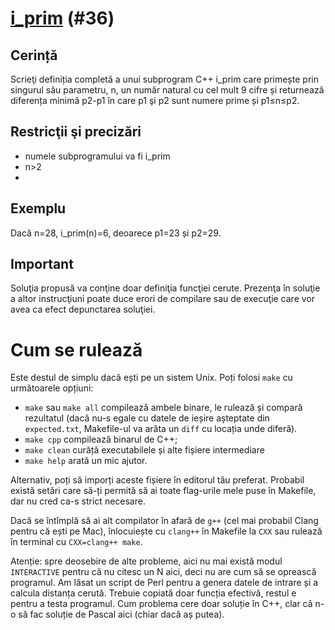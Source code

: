 # [i_prim](https://www.pbinfo.ro/probleme/36) (#36)
## Cerință
Scrieţi definiția completă a unui subprogram C++ i_prim care primește prin
singurul său parametru, n, un număr natural cu cel mult 9 cifre și returnează
diferența minimă p2-p1 în care p1 şi p2 sunt numere prime și p1≤n≤p2. 
## Restricţii şi precizări
- numele subprogramului va fi i_prim
- n>2
- 
## Exemplu
Dacă n=28, i_prim(n)=6, deoarece p1=23 și p2=29.

## Important

Soluţia propusă va conţine doar definiţia funcţiei cerute. Prezenţa în soluţie a
altor instrucţiuni poate duce erori de compilare sau de execuţie care vor avea
ca efect depunctarea soluţiei.

# Cum se rulează
Este destul de simplu dacă ești pe un sistem Unix. Poți folosi `make` cu
următoarele opțiuni:
- `make` sau `make all` compilează ambele binare, le rulează și compară
  rezultatul (dacă nu-s egale cu datele de ieșire așteptate din `expected.txt`,
  Makefile-ul va arăta un `diff` cu locația unde diferă).
- `make cpp` compilează binarul de C++;
- `make clean` curăță executabilele și alte fișiere intermediare
- `make help` arată un mic ajutor.

Alternativ, poți să imporți aceste fișiere în editorul tău preferat. Probabil
există setări care să-ți permită să ai toate flag-urile mele puse în Makefile,
dar nu cred ca-s strict necesare.

Dacă se întîmplă să ai alt compilator în afară de `g++` (cel mai probabil Clang
pentru că ești pe Mac), înlocuiește cu `clang++` în Makefile la `CXX` sau
rulează în terminal cu `CXX=clang++ make`.

Atenție: spre deosebire de alte probleme, aici nu mai există modul `INTERACTIVE`
pentru că nu citesc un N aici, deci nu are cum să se oprească programul. Am
lăsat un script de Perl pentru a genera datele de intrare și a calcula distanța
cerută. Trebuie copiată doar funcția efectivă, restul e pentru a testa
programul. Cum problema cere doar soluție în C++, clar că n-o să fac soluție de
Pascal aici (chiar dacă aș putea).